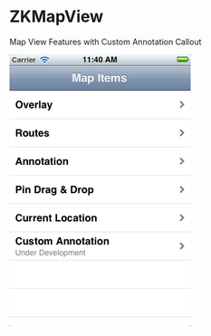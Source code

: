 ZKMapView
=========

Map View Features with Custom Annotation Callout 

![Alt text](https://github.com/zeeshankhan/ZKMapView/blob/master/ZKMapView/Screen1.png "")

